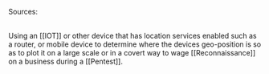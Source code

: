 Sources:

\
Using an [[IOT]] or other device that has location services enabled such as a router, or mobile device to determine where the devices geo-position is so as to plot it on a large scale or in a covert way to wage [[Reconnaissance]] on a business during a [[Pentest]].
